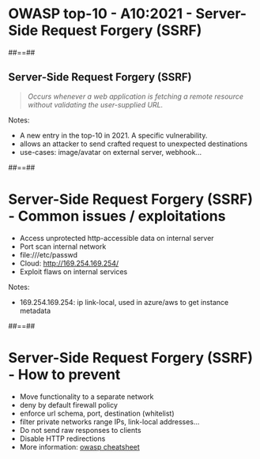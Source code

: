 <!-- .slide: class="transition" -->
# OWASP top-10 - A10:2021 - Server-Side Request Forgery (SSRF)



##==##
<!-- .slide: class="quote-slide" -->

## Server-Side Request Forgery (SSRF)

<blockquote>
<cite>
  Occurs whenever a web application is fetching a remote resource without validating the user-supplied URL.
</cite>
</blockquote>

Notes:
- A new entry in the top-10 in 2021. A specific vulnerability.
- allows an attacker to send crafted request to unexpected destinations
- use-cases: image/avatar on external server, webhook...


##==##

# Server-Side Request Forgery (SSRF) - Common issues / exploitations

- Access unprotected http-accessible data on internal server
- Port scan internal network
- file:///etc/passwd
- Cloud: http://169.254.169.254/
- Exploit flaws on internal services
<!-- .element: class="list-fragment" -->

Notes:
- 169.254.169.254: ip link-local, used in azure/aws to get instance metadata



##==##

# Server-Side Request Forgery (SSRF) - How to prevent

- Move functionality to a separate network
- deny by default firewall policy
- enforce url schema, port, destination (whitelist)
- filter private networks range IPs, link-local addresses...
- Do not send raw responses to clients
- Disable HTTP redirections
- More information: [owasp cheatsheet](https://cheatsheetseries.owasp.org/cheatsheets/Server_Side_Request_Forgery_Prevention_Cheat_Sheet.html)
<!-- .element: class="list-fragment" -->
